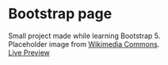 # Bootstrap page
Small project made while learning Bootstrap 5.  
Placeholder image from [Wikimedia Commons](https://commons.wikimedia.org/wiki/File:Placeholder_view_vector.svg).  
[Live Preview](https://rafallyczek.github.io/bootstrap-page/)
